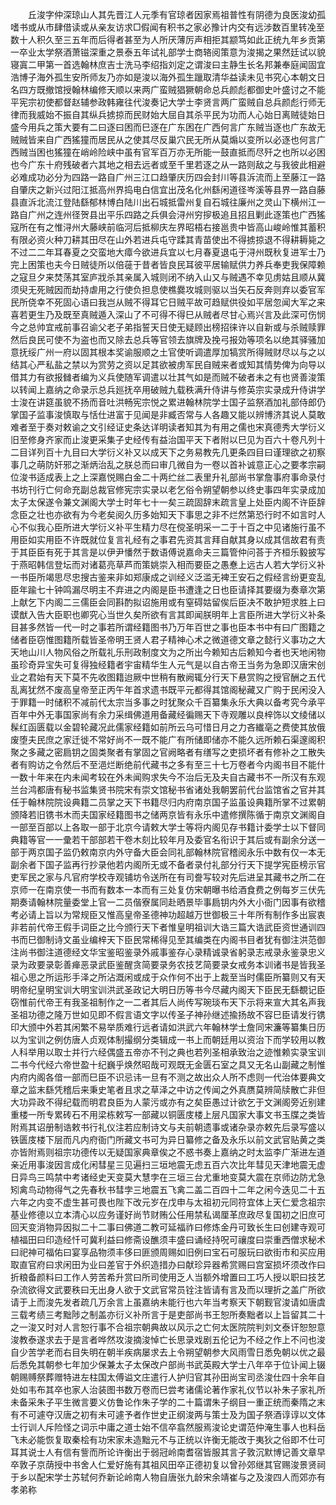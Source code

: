 <!-- { "loadSidebar": true } -->
　　丘浚字仲深琼山人其先晋江人元季有官琼者因家焉祖普性有阴德为良医浚幼孤嗜书或从市肆借读或从亲友访求□假闻有积书之家必豫计内交有远涉数百里转凂至数十人积久至三五年而后得者甚至为人所厌薄厉声相拒其颛笃如此正统九年乡贡第一卒业太学祭酒萧镃深重之景泰五年试礼部学士商辂阅策意为浚揭之果然廷试以貌寝寘二甲第一首选翰林庶吉士洗马李绍指刘定之谓浚曰主静生长名邦兼奉庭闻固宜浩博子海外孤生安所师友乃亦如是浚以海外孤生躐取清华益读未见书究心本朝文日名四方既撤馆授翰林编修天顺以来两广蛮贼猖獗朝命总兵颜彪都御史叶盛讨之不能平宪宗初使都督赵辅参政韩雍往代浚奏记大学士李贤言两广蛮贼自总兵颜彪行师无律而我威始不振自其纵兵掳掠而民财始大屈自其杀平民为功而人心始日离贼徒始日盛今用兵之策大要有二曰逐曰困而巳逐在广东困在广西何言广东贼当逐也广东故无贼贼皆来自广西猺獞而居民从之使其尽反巢穴民无所从莫煽以变所以必逐也何言广西贼当困也猺獞在峭岭险峡中虽有官军百万亦无所能一鼓直抵而尽歼之也所以必困也今广东十府残破者六其地之相去远者或至千里若逐之从一路则敌之与我彼此相避必难成功必分为四路一路自广州三江口趋肇庆历四会封川等县泝流而上至藤江一路自肇庆之新兴过阳江抵高州界捣电白信宜出茂名化州繇闲道径岑溪等县界一路自藤县直泝北流江登陆繇郁林博白陆川出石城抵雷州复自石城往廉州之灵山下横州江一路自广州之连州径贺县出平乐四路之兵俱会浔州穷摉极追且招且剿此逐策也广西猺寇所在有之惟浔州大藤峡前临河后抵柳庆左界昭梧右接邕贵中皆高山峻岭惟其蓄积有限必资火种刀耕其田尽在山外若进兵屯守蹂其青苗使出不得掳掠退不得耕耨毙之不过二二年耳春夏之交蛮地大瘴今欲进兵宜以七月春夏退屯于浔州既秋复进军士乃完上困策也夫今日贼徒所以倍蓰于昔者皆良民耳彼平居输赋供力养兵奉吏我保障赖之寇旦夕来焚荡其室庐戕杀其亲属入城则闭不纳入山又与贼遇不幸见虏姑且顺从冀须臾无死贼因而劫持虐用之行使负担息使樵爨攻城则驱以当矢石反奔则弃以委官军民所侥幸不死固心语曰我岂从贼不得耳它日贼平故可趋赋供役如平居忽闻大军之来喜若更生乃及既至真贼遁入深山了不可得不得巳从贼者尽甘心焉兴言及此深可伤悯今之总帅宜戒前事召谕父老子弟指誓天日使无疑顾出榜招徕许以自新或与杀贼赎罪然后良民可使不为盗也而又除去总兵等官领去旗牌及挽弓报効等项名以绝其驿骚加意抚绥广州一府以固其根本奖谕服顺之土官使听调遣厚加犒赏所得贼财尽以与之以结其心严私盐之禁以为赏劳之资以足其欲被虏军民自贼来者或知其情势俾为向导以借其力有欲报雠者编为义兵使随军调遣以壮其气如是而贼不破者未之有也贤善浚策以转闻上嘉纳之命录示总兵廵抚卒用破贼九载秩满升侍讲与修英宗实录成升侍讲学士浚在讲筵虽貌不扬而音吐洪畅宪宗悦之累进翰林院学士国子监祭酒加礼部侍郎仍掌国子监事浚慎取与恬仕进富于见闻是非臧否常与人各趣又能以辨博济其说人莫敢难者至于奏对敕谕之文引经证史条达详明读者知其为有用之儒也宋真德秀大学衍义旧至修身齐家而止浚更采集子史经传有益治国平天下者附以巳见为百六十卷凡列十二目详列百十九目曰大学衍义补又以成天下之务易教先几更条四目曰谨理欲之初察事几之萌防奸邪之渐炳治乱之朕总而曰审几微自为一卷以首补诚意正心之要孝宗嗣位浚书适成表上之上深嘉悦赐白金二十两纻丝二表里升礼部尚书掌詹事府事命录付书坊刊行亡何命充副总裁官修宪宗实录以老乞俗令朔望朝参以终史事四年实录成加太子太保遂令兼文渊阁大学士时年七十一矣三疏固辞末疏言皇上处臣内阁不许臣辞念臣之壮也亦欲有为今老矣阅久历多始知天下事思之非不烂然第恐行时不如言时人心不似我心臣所进大学衍义补平生精力尽在傥圣明采一二于十百之中见诸施行虽不用臣如实用臣不许既就位复言礼经有之事君先资其言拜自献其身以成其信故君有责于其臣臣有死于其言是以伊尹憣然于数语傅说嘉命夫三篇管仲问荅于齐桓乐毅披写于燕昭韩信登坛而对诸葛亮草芦而策姚崇入相而要臣之愚惷上远古人若大学衍义补一书臣所竭思尽忠搜古鉴来非如郑康成之训经义泛滥无裨王安石之假经言纷更变乱臣年踰七十钟鸣漏尽明主不弃进之内阁是臣书遭逢之日也臣请择其要缀为奏章次第上献乞下内阁二三儒臣会同斟酌拟诏施用或有窒碍姑留俟后臣决不敢护短求胜上曰谟猷入告大臣职也卿究心当世久矣所欲有言其即闻朕明年上言臣所进大学衍义补条目甚多然皆一代一时之事若所谓经籍图书乃万年百世之事也臣本书中有曰广图籍之储者臣窃惟图籍所载皆圣帝明王贤人君子精神心术之微道德文章之懿行义事功之大天地山川人物风俗之所载礼乐刑政制度文为之所出今赖知古后赖知今者也天地闲物虽珍奇异宝失可复得独经籍者宇宙精华生人元气是以自古帝王当务为急即汉唐宋创业之君始有天下莫不先收图籍迨厥中世稍有散阙辄分行天下悬赏购之授官酬之五代乱离犹然不废高皇帝至正丙午年首求遗书既平元都得其馆阁秘藏又广购于民闲没入于罪籍一时储积不减前代太宗当多事之时犹聚众千百纂集永乐大典以备考究今承平百年中外无事国家尚有余力采缉佛道用备藏经徧赐天下寺观雕以良梓饰以文绫储以髹红函匮载以金碧轮藏况此儒家经籍如前所云乌可惜日月之力吝纎亳之费使其放俄废堕夫民庶之家迁徙不常好尚不一既不能广有所储即储亦不能久远所赖石渠邃阁积聚之多藏之密扃钥之固类聚者有掌固之官阙略者有缮写之吏损坏者有修补之工散失者有购访之令然后不至浥烂断绝前代藏书之多有至三十七万卷者今内阁书目不能什一数十年来在内未闻考较在外未闻购求失今不治后无及夫自古藏书不一所汉有东观兰台鸿都唐有秘书监集贤书院宋有崇文馆秘书省诸处我朝罢前代台监馆省之官并其任于翰林院院设典籍二员掌之天下书籍尽归内府南京国子监虽设典籍所掌不过累朝颁降若旧镌书木而夫国家经籍图书之储两京皆有永乐中遣修撰陈循于南京文渊阁自一部至百部以上各取一部于北京今请敕大学士等将内阁见存书籍计委学士以下督同典籍等官一一彚若干部部若干卷木刻比较年月及委官名衔识于其后或有副余分送一部于两京国子监仍敕南京内外守备大臣会同礼部翰林院官稽阅永乐中数有仅一本无副余者下国子监再行抄录他若内阁所无或不备者录付礼部分行天下提学宪臣榜示官吏军民之家与凡官府学校寺观铺坊令送所在有司誊写较对先后进呈其藏书之所二在京师一在南京使一书而有数本一本而有三处复仿宋朝曝书给酒食费之例每岁三伏先期奏请翰林院量委堂上官一二员偕寮属同赴晒景毕事扃钥内外大小衙门因事有欲稽考必请上旨以为常规臣又惟高皇帝圣德神功超越万世御极三十年所有制作多出宸衷非若前代帝王假手词臣之比今颁行天下者惟皇明祖训大诰三篇大诰武臣资世通训四书而巳御制诗文虽业编梓天下臣民常稀得见至其编类在内阁书目者犹有御注洪范御注尚书御注道德经文华宝鉴昭鉴录外戚事鉴存心录精诚录省躬录志戒录永鉴录忠义录为政要录彰善瘅恶录武臣鉴醒贪简要录务农技艺简要录女戒务本训诸书是皆我圣祖心思之所运形手泽之所沾溉闲或成于众作何不出于上裁至当时儒臣所纂则又有天明帝纪皇明宝训大明宝训洪武圣政记大明日历等书今尽藏内阁天下臣民无繇覩记臣窃惟前代帝王有我圣祖制作之一二者其后人尚传写琬琰布天下示将来宣大其名声我圣祖功德之隆万世如见即不假言语文字以传圣子神孙继述揄扬故不容巳臣请发行镌印大颁中外若其闲繁不易举质难行远者请如洪武六年翰林学士詹同宋濂等纂集日历以为宝训之例仿唐人贞观体制撮纲分类辑成一书上而朝廷用以资治下而学较用以教人科举用以取士并行六经偶盛五帝亦不刊之典也若列圣相承致治之迹惟赖实录宝训二书今代经六帝世盈十纪巍乎焕然昭哉可观既无金匮石室之具又无名山副藏之制惟内府内阁各偣一部而巳臣不识忌讳一旦有不测之故出众人所不虑则一代治体要典文章之监末繇凭稽后来秉史笔者且求之草泽之中访之传闻之外真赝莫辨简牍散亡非但大功异政不得纪载而明君良臣为人蒙污或亦有之矣臣愚过计欲乞于文渊阁旁近别建重楼一所专累砖石不用梁栋敕写一部藏以铜匮庋楼上层凡国家大事文书玉牒之类皆附焉其诏册制诰敕书行礼仪注若应制诗文与夫前朝遗事或诸杂录亦敕先后录写盛以铁匮庋楼下层而凡内府衙门所藏文书可为异日纂修之备及永乐以前文武官贴黄之类亦皆附焉则祖宗功德传以无疑国家典章俟之不惑书奏上嘉纳之时太监李广渐进左道亲近用事浚因言成化闲彗星三见遍扫三垣地震无虑五百六次比年彗见天津地震无虚日异鸟三鸣禁中考诸经史天变莫大慧孛在三垣三台尤重地变莫大震在京师边防尤急矧禽鸟动物得气之先春秋书彗孛三地震五飞禽二盖二百四十二年之闲今迭见二十五六年之内变不虚生甚可畏也陛下改元岁在戊申与太祖初元同符宜体上天仁爱念祖宗基业修德以立本清心以应务谨好尚节财贿公任用禁私谒厘革庶政尽复国初之旧庶可回天变消物异因拟二十二事曰佛道二教可延福祚曰修炼金丹可致长生曰创建寺观可植福田曰印造经忏可冀利益曰修斋设醮须丰盛曰诵经持呪可禳度曰崇重西僧求秘术曰祀神可福佑曰宴享品物须丰侈曰匪颁周赐如旧例曰宝石可服玩曰欲街市和买应用取直官府曰求闲田为业曰差官于外织造措办曰献珍异器希赏赐曰宫室损坏须改作曰折粮备颜料曰工作人劳苦希升赏曰所司使用乏人当额外增置曰工巧人授以职曰技艺杂流欲得文武要秩曰无出身人欲于文武官常员铨注皆请有言及而以理折之盖广所欲请于上而浚先发者疏几万余言上虽嘉纳未能行也六年当考察天下朝觐官浚请如唐虞三载考绩三考黜陟之制盖亦衍义补所言于是吏部尚书王恕所奏黜者以上旨留其二十之一浚又时对人言恕行事不合祖宗朝典故以风示之亡何太医院院判刘文泰讦恕恕意浚教泰遂求去于是言者哗然攻浚摘浚悼亡长思录戏剧五伦记为不经之作上不问也浚自少苦学老而右目失明在朝半疾病屡求去上令朔望朝参大风雨雪日悉免朝以优之最后悉免其朝参七年加少保兼太子太保改户部尚书武英殿大学士八年卒于位讣闻上辍朝赐赙祭葬赠特进左柱国太傅谥文庄遣行人护归官其孙田尚宝司丞浚仕四十余年自处如韦布其卒也家人治装图书数万卷而巳尝考诸儒论著作家礼仪节以补朱子家礼所未备采朱子平生微言要义仿鲁论作朱子学的二十篇谓朱子纲目一重正统而秦隋之末有不可遽夺汉唐之初有未可遽予者作世史正纲浚两与策士及为国子祭酒谆谆以文体士行训人斥险怪之词示中庸之道士始不信卒翕然服焉浚论史谓范仲淹生事人也料岳飞未必能恢复取秦桧有功宋家未造黜元不与正统以许衡无能改于夷狄之俗即不仕可耳其说士人有信有訾而所论许衡出于弱冠岭南耆宿皆服其言子敦沉默博记善文章早卒敦子京荫授中书舍人仁爱好施有其祖风田卒正德初复以曾孙郊继其官赐浚景贤祠于乡以配宋学士苏轼何乔新论岭南人物自唐张九龄宋余靖崔与之及浚四人而郊亦有孝弟称 
